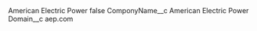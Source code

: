 <?xml version="1.0" encoding="UTF-8"?>
<CustomMetadata xmlns="http://soap.sforce.com/2006/04/metadata" xmlns:xsi="http://www.w3.org/2001/XMLSchema-instance" xmlns:xsd="http://www.w3.org/2001/XMLSchema">
    <label>American Electric Power</label>
    <protected>false</protected>
    <values>
        <field>ComponyName__c</field>
        <value xsi:type="xsd:string">American Electric Power</value>
    </values>
    <values>
        <field>Domain__c</field>
        <value xsi:type="xsd:string">aep.com</value>
    </values>
</CustomMetadata>
